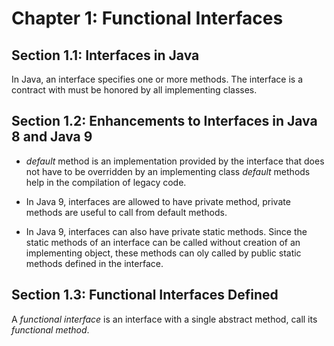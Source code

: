 # Chapter 1: Functional Interfaces

## Section 1.1: Interfaces in Java

In Java, an interface specifies one or more methods. The interface is a contract with must be honored by all implementing classes.

## Section 1.2: Enhancements to Interfaces in Java 8 and Java 9 
- _default_ method is an implementation provided by the interface
  that does not have to be overridden by an implementing class
  _default_ methods help in the compilation of legacy code.

- In Java 9, interfaces are allowed to have private method,
  private methods are useful to call from default methods.

- In Java 9, interfaces can also have private static methods.
  Since the static methods of an interface can be called without creation of
  an implementing object, these methods can oly called by public static methods defined in the interface.

## Section 1.3: Functional Interfaces Defined

A *functional interface* is an interface with a single abstract method, call its *functional method*.
 
  